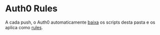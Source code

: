 # Auth0 Rules

A cada push, o Auth0 automaticamente [baixa](https://auth0.com/docs/extensions/github-deploy) os scripts
desta pasta e os aplica como [rules](https://auth0.com/docs/rules).
